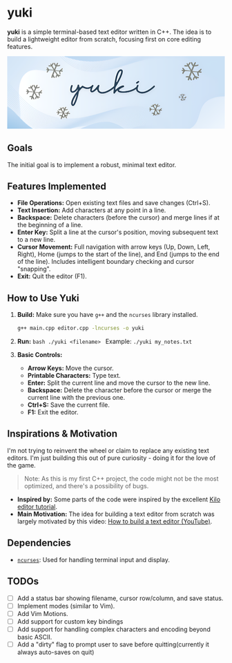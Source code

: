 # yuki

**yuki** is a simple terminal-based text editor written in C++. The idea is to build a lightweight editor from scratch, focusing first on core editing features.

![yuki logo](yuki_logo.png)

## Goals

The initial goal is to implement a robust, minimal text editor.

## Features Implemented

* **File Operations:** Open existing text files and save changes (Ctrl+S).
* **Text Insertion:** Add characters at any point in a line.
* **Backspace:** Delete characters (before the cursor) and merge lines if at the beginning of a line.
* **Enter Key:** Split a line at the cursor's position, moving subsequent text to a new line.
* **Cursor Movement:** Full navigation with arrow keys (Up, Down, Left, Right), Home (jumps to the start of the line), and End (jumps to the end of the line). Includes intelligent boundary checking and cursor "snapping".
* **Exit:** Quit the editor (F1).

## How to Use Yuki

1.  **Build:** Make sure you have `g++` and the `ncurses` library installed.
    ```bash
    g++ main.cpp editor.cpp -lncurses -o yuki
    ```
2.  **Run:**
        ```bash
        ./yuki <filename>
        ```
        Example: `./yuki my_notes.txt`

3.  **Basic Controls:**
    * **Arrow Keys:** Move the cursor.
    * **Printable Characters:** Type text.
    * **Enter:** Split the current line and move the cursor to the new line.
    * **Backspace:** Delete the character before the cursor or merge the current line with the previous one.
    * **Ctrl+S:** Save the current file.
    * **F1:** Exit the editor.

## Inspirations & Motivation

I'm not trying to reinvent the wheel or claim to replace any existing text editors.
I'm just building this out of pure curiosity - doing it for the love of the game.

> Note: As this is my first C++ project, the code might not be the most optimized, and there's a possibility of bugs.

* **Inspired by:** Some parts of the code were inspired by the excellent [Kilo editor tutorial](https://viewsourcecode.org/snaptoken/kilo/).
* **Main Motivation:** The idea for building a text editor from scratch was largely motivated by this video: [How to build a text editor (YouTube)](https://www.youtube.com/watch?v=g2hiVp6oPZc).

## Dependencies

* [`ncurses`](https://invisible-island.net/ncurses/): Used for handling terminal input and display.

## TODOs

- [ ]  Add a status bar showing filename, cursor row/column, and save status.
- [ ]  Implement modes (similar to Vim).
- [ ]  Add Vim Motions.
- [ ]  Add support for custom key bindings
- [ ]  Add support for handling complex characters and encoding beyond basic ASCII.
- [ ]  Add a "dirty" flag to prompt user to save before quitting(currently it always auto-saves on quit)
